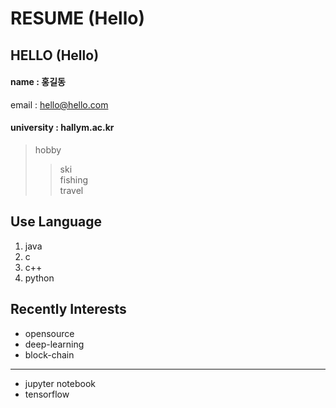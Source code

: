 # RESUME (Hello)

## HELLO (Hello)  

#### name : 홍길동 
email : hello@hello.com
#### university : hallym.ac.kr

> hobby
>> ski  
>> fishing  
>> travel


## Use Language
1. java
2. c
3. c++
4. python

## Recently Interests
* opensource  
* deep-learning  
* block-chain
---------------
* jupyter notebook
* tensorflow
